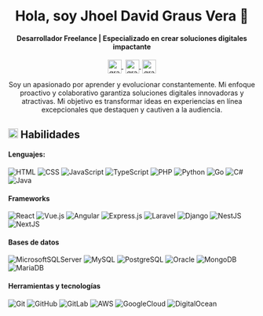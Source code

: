 <div align="center">
  <h1 align="center">Hola, soy Jhoel David Graus Vera 👋</h1>
  <h4 align="center">Desarrollador Freelance | Especializado en crear soluciones digitales impactante</h4>

  <p align="center">
    <a href="https://www.linkedin.com/in/grausvera" target="blank" style='margin-right:4px'>
      <img align="center" src="https://cdn.jsdelivr.net/npm/simple-icons@3.0.1/icons/linkedin.svg" alt="grausvera" height="28px" width="28px" />
    </a>
    <a href="https://instagram.com/graus.vera" target="blank" style='margin-right:3px'>
      <img align="center" src="https://cdn.jsdelivr.net/npm/simple-icons@3.0.1/icons/instagram.svg" alt="graus.vera" height="28px" width="28px" />
    </a>
    <a href="https://twitter.com/grausvera_" target="blank">
      <img align="center" src="https://cdn.jsdelivr.net/npm/simple-icons@3.0.1/icons/twitter.svg" alt="grausvera" height="28px" width="28px" />
    </a>
  </p>
  
  <p align="center">Soy un apasionado por aprender y evolucionar constantemente. Mi enfoque proactivo y colaborativo garantiza soluciones digitales innovadoras y atractivas. Mi objetivo es transformar ideas en experiencias en línea excepcionales que destaquen y cautiven a la audiencia.</p>
</div>

## <img src="https://media2.giphy.com/media/QssGEmpkyEOhBCb7e1/giphy.gif?cid=ecf05e47a0n3gi1bfqntqmob8g9aid1oyj2wr3ds3mg700bl&rid=giphy.gif" width ="20"> Habilidades

#### Lenguajes:

![HTML](https://img.shields.io/badge/HTML-F16526?style=for-the-badge&logo=html5&logoColor=FFEED1)
![CSS](https://img.shields.io/badge/CSS-32A9DC?style=for-the-badge&logo=css3&logoColor=FFEED1)
![JavaScript](https://img.shields.io/badge/JavaScript-323330?style=for-the-badge&logo=javaScript&logoColor=)
![TypeScript](https://img.shields.io/badge/TypeScript-007ACC?style=for-the-badge&logo=typescript&logoColor=FFEED1)
![PHP](https://img.shields.io/badge/PHP-777AB3?style=for-the-badge&logo=php&logoColor=FFEED1)
![Python](https://img.shields.io/badge/Python-FFD13E?style=for-the-badge&logo=python&logoColor=)
![Go](https://img.shields.io/badge/Go-00ADD8?style=for-the-badge&logo=go&logoColor=FFEED1)
![C#](https://img.shields.io/badge/C%23-9F73DA?style=for-the-badge&logo=csharp&logoColor=FFEED1)
![Java](https://img.shields.io/badge/Java-ED1B25?style=for-the-badge&logo=openjdk&logoColor=FFEED1)


#### Frameworks

![React](https://img.shields.io/badge/react-20232A?style=for-the-badge&logo=react&logoColor=)
![Vue.js](https://img.shields.io/badge/vuejs-35495E?style=for-the-badge&logo=vuedotjs&logoColor=)
![Angular](https://img.shields.io/badge/angular-E4313E?style=for-the-badge&logo=angular&logoColor=FFEED1)
![Express.js](https://img.shields.io/badge/express.js-404D59?style=for-the-badge&logo=express&logoColor=)
![Laravel](https://img.shields.io/badge/laravel-FF2D20?style=for-the-badge&logo=laravel&logoColor=FFEED1)
![Django](https://img.shields.io/badge/django-092E20?style=for-the-badge&logo=django&logoColor=FFEED1)
![NestJS](https://img.shields.io/badge/nestjs-E0234E?style=for-the-badge&logo=nestjs&logoColor=)
![NextJS](https://img.shields.io/badge/Next-black?style=for-the-badge&logo=next.js&logoColor=FFEED1)

#### Bases de datos

![MicrosoftSQLServer](https://img.shields.io/badge/Microsoft%20SQL%20Server-CC2927?style=for-the-badge&logo=microsoft%20sql%20server&logoColor=FFEED1)
![MySQL](https://img.shields.io/badge/MySQL-00000F?style=for-the-badge&logo=mysql&logoColor=)
![PostgreSQL](https://img.shields.io/badge/PostgreSQL-316192?style=for-the-badge&logo=postgresql&logoColor=FFEED1)
![Oracle](https://img.shields.io/badge/Oracle-F80000?style=for-the-badge&logo=oracle&logoColor=FFEED1)
![MongoDB](https://img.shields.io/badge/MongoDB-20232A?style=for-the-badge&logo=mongodb&logoColor=)
![MariaDB](https://img.shields.io/badge/MariaDB-003545?style=for-the-badge&logo=mariadb&logoColor=FFEED1)

#### Herramientas y tecnologías

![Git](https://img.shields.io/badge/GIT-F05033?style=for-the-badge&logo=git&logoColor=FFEED1)
![GitHub](https://img.shields.io/badge/github-121011?style=for-the-badge&logo=github&logoColor=FFEED1)
![GitLab](https://img.shields.io/badge/gitlab-181717?style=for-the-badge&logo=gitlab&logoColor=)
![AWS](https://img.shields.io/badge/Amazon_AWS-232F3E?style=for-the-badge&logo=amazon-aws&logoColor=FFEED1)
![GoogleCloud](https://img.shields.io/badge/Google_Cloud-4285F4?style=for-the-badge&logo=google-cloud&logoColor=FFEED1)
![DigitalOcean](https://img.shields.io/badge/DigitalOcean-0167FF?style=for-the-badge&logo=digitalOcean&logoColor=FFEED1)


<!--
**grausvera/grausvera** is a ✨ _special_ ✨ repository because its `README.md` (this file) appears on your GitHub profile.

Here are some ideas to get you started:

- 🔭 I’m currently working on ...
- 🌱 I’m currently learning ...
- 👯 I’m looking to collaborate on ...
- 🤔 I’m looking for help with ...
- 💬 Ask me about ...
- 📫 How to reach me: ...
- 😄 Pronouns: ...
- ⚡ Fun fact: ...
-->
